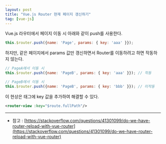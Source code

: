```yaml
---
layout: post
title: "Vue.js Router 현재 페이지 갱신하기"
tag: [vue-js]
---
```


Vue.js 라우터에서 페이지 이동 시 아래와 같이 push를 사용한다.
~~~js
this.$router.push({name: 'Page', params: { key: 'aaa' }});
~~~

하지만, 같은 페이지에서 params 값만 갱신하면서 Router를 이동하려고 하면 작동하지 않는다.
~~~js
// PageA에서 이동 시
this.$router.push({name: 'PageB', params: { key: 'aaa' }}); // 작동

// PageB에서 이동 시
this.$router.push({name: 'PageB', params: { key: 'bbb' }}); // 미작동
~~~

이 현상은 <router-view> 태그에 key 값을 추가하여 해결할 수 있다.
~~~xml
<router-view :key="$route.fullPath"/>
~~~

---

* 참고 : [https://stackoverflow.com/questions/41301099/do-we-have-router-reload-with-vue-router](https://stackoverflow.com/questions/41301099/do-we-have-router-reload-with-vue-router)
